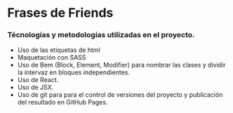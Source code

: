 # Frases de Friends

### Técnologías y metodologías utilizadas en el proyecto.

- Uso de las etiquetas de html
- Maquetación con SASS
- Uso de Bem (Block, Element, Modifier) para nombrar las clases y dividir la intervaz en bloques independientes.
- Uso de React.
- Uso de JSX.
- Uso de git para para el control de versiones del proyecto y publicación del resultado en GitHub Pages.
